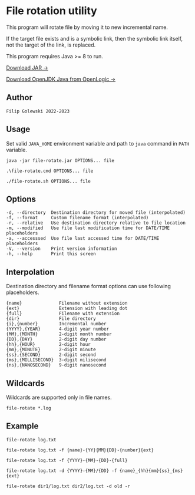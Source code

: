 # File rotation utility

This program will rotate file by moving it to new incremental name.

If the target file exists and is a symbolic link, then the symbolic link itself, not the target of the link, is replaced.

This program requires Java >= 8 to run.

[Download JAR →](https://github.com/zoltraks/java-file-rotate/raw/main/download/file-rotate.7z)

[Download OpenJDK Java from OpenLogic →](https://www.openlogic.com/openjdk-downloads)

## Author

```
Filip Golewski 2022-2023
```

## Usage

Set valid ``JAVA_HOME`` environment variable and path to ``java`` command in ``PATH`` variable.

```
java -jar file-rotate.jar OPTIONS... file
```

```
.\file-rotate.cmd OPTIONS... file
```

```
./file-rotate.sh OPTIONS... file
```

## Options

    -d, --directory  Destination directory for moved file (interpolated)
    -f, --format     Custom filename format (interpolated)
    -r, --relative   Use destination directory relative to file location
    -m, --modified   Use file last modification time for DATE/TIME placeholders
    -a, --accesssed  Use file last accessed time for DATE/TIME placeholders
    -V, --version    Print version information
    -h, --help       Print this screen

## Interpolation

Destination directory and filename format options can use following placeholders.

    {name}              Filename without extension
    {ext}               Extension with leading dot
    {full}              Filename with extension
    {dir}               File directory
    {i},{number}        Incremental number
    {YYYY},{YEAR}       4-digit year number
    {MM},{MONTH}        2-digit month number
    {DD},{DAY}          2-digit day number
    {hh},{HOUR}         2-digit hour
    {mm},{MINUTE}       2-digit minute
    {ss},{SECOND}       2-digit second
    {ms},{MILLISECOND}  3-digit milisecond
    {ns},{NANOSECOND}   9-digit nanosecond

## Wildcards

Wildcards are supported only in file names.

```
file-rotate *.log
```

## Example

```
file-rotate log.txt
```

```
file-rotate log.txt -f {name}-{YY}{MM}{DD}-{number}{ext}
```

```
file-rotate log.txt -f {YYYY}-{MM}-{DD}-{full}
```

```
file-rotate log.txt -d {YYYY}-{MM}/{DD} -f {name}_{hh}{mm}{ss}_{ms}{ext}
```

```
file-rotate dir1/log.txt dir2/log.txt -d old -r
```
